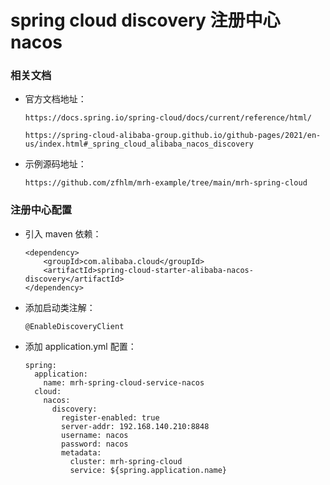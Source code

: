 
# spring cloud discovery 注册中心 nacos

### 相关文档

  * 官方文档地址：

        https://docs.spring.io/spring-cloud/docs/current/reference/html/

        https://spring-cloud-alibaba-group.github.io/github-pages/2021/en-us/index.html#_spring_cloud_alibaba_nacos_discovery

  * 示例源码地址：

        https://github.com/zfhlm/mrh-example/tree/main/mrh-spring-cloud

### 注册中心配置

  * 引入 maven 依赖：

        <dependency>
            <groupId>com.alibaba.cloud</groupId>
            <artifactId>spring-cloud-starter-alibaba-nacos-discovery</artifactId>
        </dependency>

  * 添加启动类注解：

        @EnableDiscoveryClient

  * 添加 application.yml 配置：

        spring:
          application:
            name: mrh-spring-cloud-service-nacos
          cloud:
            nacos:
              discovery:
                register-enabled: true
                server-addr: 192.168.140.210:8848
                username: nacos
                password: nacos
                metadata:
                  cluster: mrh-spring-cloud
                  service: ${spring.application.name}
